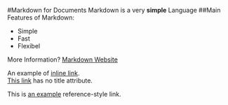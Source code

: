 #Markdown for Documents
Markdown is a very **simple** Language
##Main Features of Markdown:
- Simple
- Fast
- Flexibel

More Information? [Markdown Website]

[Markdown Website]: [https://www.markdownguide.org]
An example of [inline link](http://example.com "Example").  
[This link](http://example.net/) has no title attribute.

This is [an example][id] reference-style link.

[id]: http://example.com/  "Optional Title Here"
